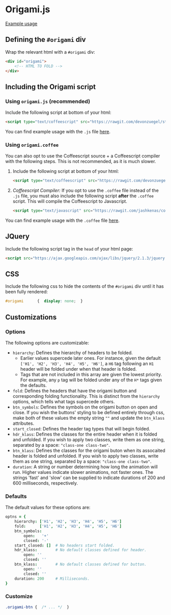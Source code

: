 # Origami.js #

[Example usage](devonzuegel.com/)

## Defining the `#origami` div ##
Wrap the relevant html with a `#origami` div:
```html
<div id="origami">
    <!-- HTML TO FOLD -->
</div>
```

## Including the Origami script ##

### Using `origami.js` (recommended) ###
Include the following script at bottom of your html:
```html
<script type="text/coffeescript" src="https://rawgit.com/devonzuegel/static-playground/master/src/documents/scripts/origami.js.coffee"></script>
```

You can find example usage with the `.js` file [here](https://github.com/devonzuegel/origamijs/blob/master/example-js.html).

### Using `origami.coffee` ###
You can also opt to use the Coffeescript source + a Coffeescript compiler with the following steps. This is not recommended, as it is much slower.

1. Include the following script at bottom of your html:
    ```html
    <script type="text/coffeescript" src="https://rawgit.com/devonzuegel/static-playground/master/src/documents/scripts/origami.js.coffee"></script>
    ```

2. *Coffeescript Compiler:* If you opt to use the `.coffee` file instead of the `.js` file, you must also include the following script **after** the `.coffee` script. This will compile the Coffeescript to Javascript.
    ```html
    <script type="text/javascript" src="https://rawgit.com/jashkenas/coffeescript/master/extras/coffee-script.js"></script>
    ```

You can find example usage with the `.coffee` file [here](https://github.com/devonzuegel/origamijs/blob/master/example-coffee.html).

## JQuery ##
Include the following script tag in the `head` of your html page:
```html
<script src="https://ajax.googleapis.com/ajax/libs/jquery/2.1.3/jquery.min.js"></script>
```

## CSS ##
Include the following css to hide the contents of the `#origami` div until it has been fully rendered:
```css
#origami      {  display: none;  }
```

## Customizations ##

### Options ###
The following options are customizable:

- `hierarchy`: Defines the hierarchy of headers to be folded.
    + Earlier values supercede later ones. For instance, given the default `['H1', 'H2', 'H3', 'H4', 'H5', 'H6']`, a `H6` tag following an `H1` header will be folded under when that header is folded.
    + Tags that are not included in this array are given the lowest priority. For example, any `p` tag will be folded under any of the `H*` tags given the defaults.
- `fold`: Defines the headers that have the origami button and corresponding folding functionality. This is distinct from the `hierarchy` options, which tells what tags supercede others.
- `btn_symbols`: Defines the symbols on the origami button on open and close. If you wish the buttons' styling to be defined entirely through css, make both of these values the empty string `""` and update the `btn_klass` attributes.
- `start_closed`: Defines the header tag types that will begin folded.
- `hdr_klass`: Defines the classes for the entire header when it is folded and unfolded. If you wish to apply two classes, write them as one string, separated by a space: `"class-one class-two"`.
- `btn_klass`: Defines the classes for the origami buton when its assocaited header is folded and unfolded. If you wish to apply two classes, write them as one string, separated by a space: `"class-one class-two"`.
- `duration`: A string or number determining how long the animation will run. Higher values indicate slower animations, not faster ones. The strings 'fast' and 'slow' can be supplied to indicate durations of 200 and 600 milliseconds, respectively.


### Defaults ###
The default values for these options are:
```coffee
optns = {
    hierarchy: ['H1', 'H2', 'H3', 'H4', 'H5', 'H6']
    fold:      ['H1', 'H2', 'H3', 'H4', 'H5', 'H6']
    btn_symbols:
        open:   '+'
        closed: '-'
    start_closed: []  # No headers start folded.
    hdr_klass:        # No default classes defined for header.
        open: ''
        closed: ''
    btn_klass:        # No default classes defined for button.
        open: ''
        closed: ''
    duration: 200     # Milliseconds.
}
```

### Customize ###
```css
.origami-btn {  /* ... */  }
```